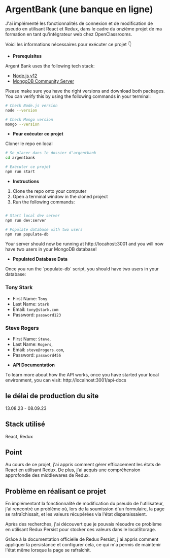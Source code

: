 # ArgentBank (une banque en ligne)

<p>J'ai implémenté les fonctionnalités de connexion et de modification de pseudo en utilisant React et Redux, dans le cadre du onzième projet de ma formation en tant qu'intégrateur web chez OpenClassrooms.</p>
<p>Voici les informations nécessaires pour exécuter ce projet 👇 </p>

* **Prerequisites**

Argent Bank uses the following tech stack:

- [Node.js v12](https://nodejs.org/en/)
- [MongoDB Community Server](https://www.mongodb.com/try/download/community)

Please make sure you have the right versions and download both packages. You can verify this by using the following commands in your terminal:

```bash
# Check Node.js version
node --version

# Check Mongo version
mongo --version
```

* **Pour exécuter ce projet**
<p>Cloner le repo en local</p>

```bash
# Se placer dans le dossier d'argentbank
cd argentbank

# Exécuter ce projet
npm run start
```

* **Instructions**
1. Clone the repo onto your computer
2. Open a terminal window in the cloned project
3. Run the following commands:

```bash

# Start local dev server
npm run dev:server

# Populate database with two users
npm run populate-db
```

Your server should now be running at http://locahost:3001 and you will now have two users in your MongoDB database!

* **Populated Database Data**
<p>Once you run the `populate-db` script, you should have two users in your database:</p>

### Tony Stark

- First Name: `Tony`
- Last Name: `Stark`
- Email: `tony@stark.com`
- Password: `password123`

### Steve Rogers

- First Name: `Steve`,
- Last Name: `Rogers`,
- Email: `steve@rogers.com`,
- Password: `password456`

* **API Documentation**
<p>To learn more about how the API works, once you have started your local environment, you can visit: http://localhost:3001/api-docs</p>

## le délai de production du site
13.08.23 - 08.09.23

## Stack utilisé
React, Redux

## Point
Au cours de ce projet, j'ai appris comment gérer efficacement les états de React en utilisant Redux. De plus, j'ai acquis une compréhension approfondie des middlewares de Redux.

## Problème en réalisant ce projet
<p>En implémentant la fonctionnalité de modification du pseudo de l'utilisateur, j'ai rencontré un problème où, lors de la soumission d'un formulaire, la page se rafraîchissait, et les valeurs récupérées via l'état disparaissaient. </p>
<p>Après des recherches, j'ai découvert que je pouvais résoudre ce problème en utilisant Redux Persist pour stocker ces valeurs dans le localStorage. </p>
<p>Grâce à la documentation officielle de Redux Persist, j'ai appris comment appliquer la persistance et configurer cela, ce qui m'a permis de maintenir l'état même lorsque la page se rafraîchit.</p>
